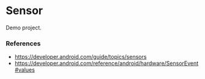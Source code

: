 # Sensor

Demo project.

### References
- https://developer.android.com/guide/topics/sensors
- https://developer.android.com/reference/android/hardware/SensorEvent#values
